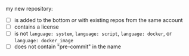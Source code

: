 <!-- if your edit is to something other than all-repos.yaml remove this -->

<!-- if you cannot satisfy these requirements do not open a PR -->

my new repository:

- [ ] is added to the bottom *or* with existing repos from the same account
- [ ] contains a license
- [ ] is not `language: system`, `language: script`, `language: docker`, or `language: docker_image`
- [ ] does not contain "pre-commit" in the name
